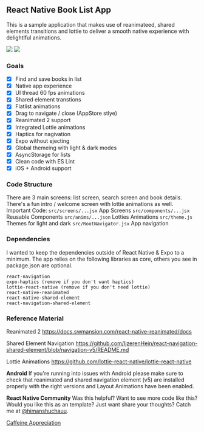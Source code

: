 ## React Native Book List App

This is a sample application that makes use of reanimateed, shared elements transitions and lottie to deliver a smooth native experience with delightlful animations.

![](book.gif) ![](dbook.gif)

### Goals
- [x] Find and save books in list
- [x] Native app experience
- [x] UI thread 60 fps animations
- [x] Shared element transtions
- [x] Flatlist animations
- [x] Drag to navigate / close (AppStore stlye)
- [x] Reanimated 2 support
- [x] Integrated Lottie animations
- [x] Haptics for nagivation
- [x] Expo without ejecting
- [x] Global themeing with light & dark modes
- [x] AsyncStorage for lists
- [x] Clean code with ES Lint
- [x] iOS + Android support

### Code Structure
There are 3 main screens: list screen, search screen and book details. There's a fun intro / welcome screen with lottie animations as well.
Important Code:
`src/screens/...jsx` App Screens
`src/components/...jsx` Reusable Components
`src/anims/...json` Lotties Animations
`src/theme.js` Themes for light and dark
`src/RootNavigator.jsx` App navigation

### Dependencies
I wanted to keep the dependencies outside of React Native & Expo to a minimum. The app relies on the following libraries as core, others you see in package.json are optional.
```
react-navigation
expo-haptics (remove if you don't want haptics)
lottie-react-native (remove if you don't need lottie)
react-native-reanimated
react-native-shared-element
react-navigation-shared-element
```

### Reference Material
Reanimated 2
https://docs.swmansion.com/react-native-reanimated/docs

Shared Element Navigation
https://github.com/IjzerenHein/react-navigation-shared-element/blob/navigation-v5/README.md

Lottie Animations
https://github.com/lottie-react-native/lottie-react-native

**Android**
If you're running into issues with Android please make sure to check that reanimated and shared navigation element (v5) are installed properly with the right versions and Layout Animations have been enabled.

**React Native Community**
Was this helpful? Want to see more code like this? Would you like this as an template? Just want share your thoughts? Catch me at [@himanshuchauu](https://twitter.com/himanchauu).

[Caffeine Appreciation](https://www.buymeacoffee.com/himanchau)

